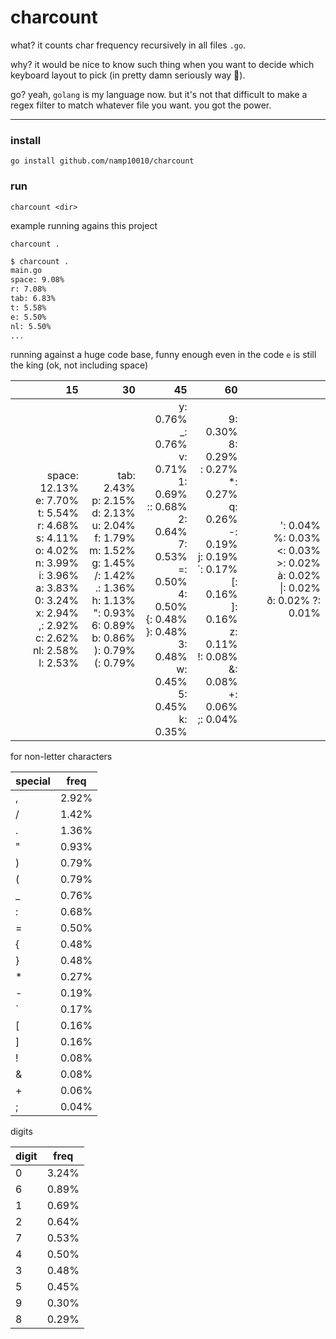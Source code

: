# charcount

what? it counts char frequency recursively in all files `.go`.

why? it would be nice to know such thing when you want to decide which keyboard layout to pick (in pretty damn seriously way 🤣).

go? yeah, `golang` is my language now. but it's not that difficult to make a regex filter to match whatever file you want. you got the power.

---

### install

`go install github.com/namp10010/charcount`

### run

`charcount <dir>`

example running agains this project

`charcount .`

```bash
$ charcount .
main.go
space: 9.08%
r: 7.08%
tab: 6.83%
t: 5.58%
e: 5.50%
nl: 5.50%
...
```

running against a huge code base, funny enough even in the code `e` is still the king (ok, not including space)

|                                                       15 |                                                       30 |                                                       45 |                            60                                 |                                                              |
| -----------------------------------------------------------: | -----------------------------------------------------------: | -----------------------------------------------------------: | -----------------------------------------------------------: | -----------------------------------------------------------: |
| space: 12.13%<br/>e: 7.70%<br/>t: 5.54%<br/>r: 4.68%<br/>s: 4.11%<br/>o: 4.02%<br/>n: 3.99%<br/>i: 3.96%<br/>a: 3.83%<br/>0: 3.24%<br/>x: 2.94%<br/>,: 2.92%<br/>c: 2.62%<br/>nl: 2.58%<br/>l: 2.53% | tab: 2.43%<br/>p: 2.15%<br/>d: 2.13%<br/>u: 2.04%<br/>f: 1.79%<br/>m: 1.52%<br/>g: 1.45%<br/>/: 1.42%<br/>.: 1.36%<br/>h: 1.13%<br/>": 0.93%<br/>6: 0.89%<br/>b: 0.86%<br/>): 0.79%<br/>(: 0.79% | y: 0.76%<br/>_: 0.76%<br/>v: 0.71%<br/>1: 0.69%<br/>:: 0.68%<br/>2: 0.64%<br/>7: 0.53%<br/>=: 0.50%<br/>4: 0.50%<br/>{: 0.48%<br/>}: 0.48%<br/>3: 0.48%<br/>w: 0.45%<br/>5: 0.45%<br/>k: 0.35% | 9: 0.30%<br/>8: 0.29%<br/>\: 0.27%<br/>*: 0.27%<br/>q: 0.26%<br/>-: 0.19%<br/>j: 0.19%<br/>`: 0.17%<br/>[: 0.16%<br/>]: 0.16%<br/>z: 0.11%<br/>!: 0.08%<br/>&: 0.08%<br/>+: 0.06%<br/>;: 0.04% | ': 0.04%<br /> %: 0.03%<br /> <: 0.03% <br />>: 0.02%<br /> à: 0.02%<br /> \|: 0.02%<br /> ð: 0.02% ?: 0.01% |

for non-letter characters

|special|freq  |
|---|------|
|,| 2.92%|
|/| 1.42%|
|.| 1.36%|
|"| 0.93%|
|)| 0.79%|
|(| 0.79%|
|_| 0.76%|
|:| 0.68%|
|=| 0.50%|
|{| 0.48%|
|}| 0.48%|
|*| 0.27%|
|-| 0.19%|
|`| 0.17%|
|[| 0.16%|
|]| 0.16%|
|!| 0.08%|
|&| 0.08%|
|+| 0.06%|
|;| 0.04%

digits

|digit |freq  |
|---|------|
|0| 3.24%|
|6| 0.89%|
|1| 0.69%|
|2| 0.64%|
|7| 0.53%|
|4| 0.50%|
|3| 0.48%|
|5| 0.45%|
|9| 0.30%|
|8| 0.29%|

